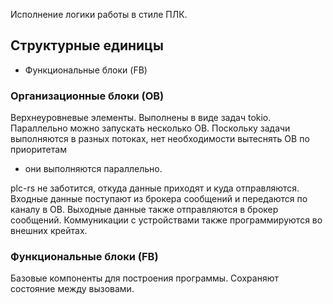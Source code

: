 <!-- cargo-rdme start -->

Исполнение логики работы в стиле ПЛК.

## Структурные единицы

- Функциональные блоки (FB)

### Организационные блоки (OB)

Верхнеуровневые элементы. Выполнены в виде задач tokio. Параллельно можно запускать несколько
OB. Поскольку задачи выполняются в разных потоках, нет необходимости вытеснять OB по приоритетам
- они выполняются параллельно.

plc-rs не заботится, откуда данные приходят и куда отправляются. Входные данные поступают из
брокера сообщений и передаются по каналу в OB. Выходные данные также отправляются в брокер
сообщений. Коммуникации с устройствами также программируются во внешних крейтах.

### Функциональные блоки (FB)

Базовые компоненты для построения программы. Сохраняют состояние между вызовами.

<!-- cargo-rdme end -->
